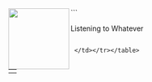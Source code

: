 

<table><tr><td valign="center"></td><img align="left" width="120" height="120" src="https:&#x2F;&#x2F;lastfm.freetls.fastly.net&#x2F;i&#x2F;u&#x2F;174s&#x2F;77a7fb267f689750ad32fd52d2dc4a71.jpg"></td> 
```

Listening to Whatever

```

 </td></tr></table>